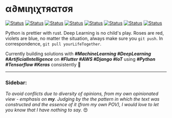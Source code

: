 # α∂мιηιχтяαтσя 

[![Status](https://img.shields.io/badge/Build-Passing-skirretgreen)](https://adminixtrator.github.io/) [![Status](https://img.shields.io/badge/Emotions-Stable-blue)](https://twitter.com/adminixtrator) [![Status](https://img.shields.io/badge/Status-Single-orange)](https://t.me/ad_minixtrator) [![Status](https://img.shields.io/badge/ML/DL-Solid-skirretgreen)](https://github.com/Adminixtrator/Machine_Learning) [![Status](https://img.shields.io/badge/AWS-Blossoming-darkblue)](https://linkedin.com/in/adminixtrator) [![Status](https://img.shields.io/badge/Money-OpenSource-red)](https://flutterwave.com/ng/) [![Status](https://img.shields.io/badge/Wisdom-Passing-skirretgreen)](https://res.cloudinary.com/adminixtrator/image/upload/v1601084306/13edf5afb7d264f7e54933e08d044366.jpg) [![Status](https://img.shields.io/badge/Tensorflow-Undying-yellow)](https://github.com/Adminixtrator/Deep_Learning)

Python is prettier with rust. Deep Learning is no child's play. Roses are red, violets are blue, no matter the situation, always make sure you ```git push```. In correspondence, ```git pull yourLifeTogether```.

Currently building solutions with ***#MachineLearning #DeepLearning #ArtificialIntelligence*** on ***#Flutter #AWS #Django #IoT*** using ***#Python #Tensorflow #Keras*** consistently 🤝

------------------------------
### Sidebar:
*To avoid conflicts due to diversity of opinions, from my own opinionated view - emphasis on **my**. Judging by the the pattern in which the text was constructed and the essence of it (from my own POV), I would love to let you know that I have nothing to say.* 😍

<!--
**Adminixtrator/Adminixtrator** is a ✨ _special_ ✨ repository because its `README.md` (this file) appears on your GitHub profile.

Here are some ideas to get you started:

- 🔭 I’m currently working on ...
- 🌱 I’m currently learning ...
- 👯 I’m looking to collaborate on ...
- 🤔 I’m looking for help with ...
- 💬 Ask me about ...
- 📫 How to reach me: ...
- 😄 Pronouns: ...
- ⚡ Fun fact: ...
-->
